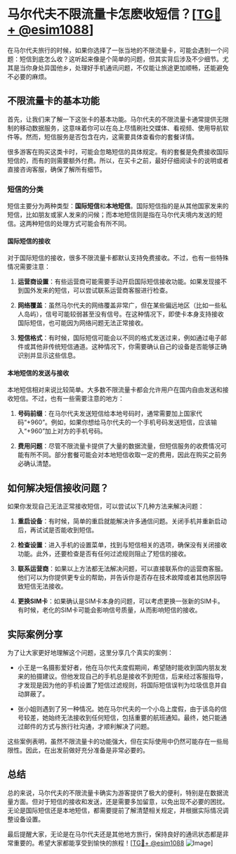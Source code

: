 # 马尔代夫不限流量卡怎麽收短信？[[TG💪+ @esim1088](https://t.me/s/esim1088)]

在马尔代夫旅行的时候，如果你选择了一张当地的不限流量卡，可能会遇到一个问题：短信到底怎么收？这听起来像是个简单的问题，但其实背后涉及不少细节。尤其是当你身处异国他乡，处理好手机通讯问题，不仅能让旅途更加顺畅，还能避免不必要的麻烦。

## 不限流量卡的基本功能

首先，让我们来了解一下这张卡的基本功能。马尔代夫的不限流量卡通常提供无限制的移动数据服务，这意味着你可以在岛上尽情刷社交媒体、看视频、使用导航软件等。然而，短信服务是否包含在内，这需要具体查看你的套餐详情。

很多游客在购买这类卡时，可能会忽略短信的具体规定。有的套餐是免费接收国际短信的，而有的则需要额外付费。所以，在买卡之前，最好仔细阅读卡的说明或者直接咨询客服，确保了解所有细节。

### 短信的分类

短信主要分为两种类型：**国际短信**和**本地短信**。国际短信指的是从其他国家发来的短信，比如朋友或家人发来的问候；而本地短信则是指在马尔代夫境内发送的短信。这两种短信的处理方式可能会有所不同。

#### 国际短信的接收

对于国际短信的接收，很多不限流量卡都默认支持免费接收。不过，也有一些特殊情况需要注意：

1. **运营商设置**：有些运营商可能需要手动开启国际短信接收功能。如果发现接不到国外发来的短信，可以尝试联系运营商客服进行检查。
   
2. **网络覆盖**：虽然马尔代夫的网络覆盖非常广，但在某些偏远地区（比如一些私人岛屿），信号可能较弱甚至没有信号。在这种情况下，即使卡本身支持接收国际短信，也可能因为网络问题无法正常接收。

3. **短信格式**：有时候，国际短信可能会以不同的格式发送过来，例如通过电子邮件或其他非传统短信通道。这种情况下，你需要确认自己的设备是否能够正确识别并显示这些信息。

#### 本地短信的发送与接收

本地短信相对来说比较简单。大多数不限流量卡都会允许用户在国内自由发送和接收短信。不过，也有一些需要注意的地方：

1. **号码前缀**：在马尔代夫发送短信给本地号码时，通常需要加上国家代码“+960”。例如，如果你想给马尔代夫的一个手机号码发送短信，应该输入“+960”加上对方的手机号码。

2. **费用问题**：尽管不限流量卡提供了大量的数据流量，但短信服务的收费情况可能有所不同。部分套餐可能会对本地短信收取一定的费用，因此在购买之前务必确认清楚。

## 如何解决短信接收问题？

如果你发现自己无法正常接收短信，可以尝试以下几种方法来解决问题：

1. **重启设备**：有时候，简单的重启就能解决许多通信问题。关闭手机并重新启动后，再试试是否能收到短信。

2. **检查设置**：进入手机的设置菜单，找到与短信相关的选项，确保没有关闭接收功能。此外，还要检查是否有任何过滤规则阻止了短信的接收。

3. **联系运营商**：如果以上方法都无法解决问题，可以直接联系你的运营商客服。他们可以为你提供更专业的帮助，并告诉你是否存在技术故障或者其他原因导致短信无法接收。

4. **更换SIM卡**：如果确认是SIM卡本身的问题，可以考虑更换一张新的SIM卡。有时候，老化的SIM卡可能会影响信号质量，从而影响短信的接收。

## 实际案例分享

为了让大家更好地理解这个问题，这里分享几个真实的案例：

- 小王是一名摄影爱好者，他在马尔代夫度假期间，希望随时能收到国内朋友发来的拍摄建议。但他发现自己的手机总是接收不到短信，后来经过客服指导，才发现是因为他的手机设置了短信过滤规则，将国际短信误判为垃圾信息并自动屏蔽了。

- 张小姐则遇到了另一种情况。她在马尔代夫的一个小岛上度假，由于该岛的信号较差，她始终无法接收到任何短信，包括重要的航班通知。最终，她只能通过邮件的方式与旅行社沟通，才顺利解决了问题。

这些案例表明，虽然不限流量卡的功能强大，但在实际使用中仍然可能存在一些局限性。因此，在出发前做好充分准备是非常必要的。

## 总结

总的来说，马尔代夫的不限流量卡确实为游客提供了极大的便利，特别是在数据流量方面。但对于短信的接收和发送，还是需要多加留意，以免出现不必要的困扰。无论是国际短信还是本地短信，都需要提前了解清楚相关规定，并根据实际情况调整设备设置。

最后提醒大家，无论是在马尔代夫还是其他地方旅行，保持良好的通讯状态都是非常重要的。希望大家都能享受到愉快的旅程！[[TG💪+ @esim1088](https://t.me/s/esim1088) ![Image](https://i.postimg.cc/4NQfJmqS/Snipaste-2025-05-13-00-14-12.png)]